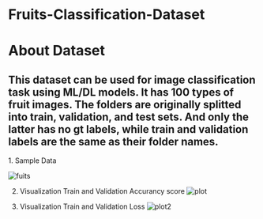 <h1>Fruits-Classification-Dataset</h1> 
<h1>About Dataset </h1>
<h2>This dataset can be used for image classification task using ML/DL models. It has 100 types of fruit images. The folders are originally splitted into train, validation, and test sets. And only the latter has no gt labels, while train and validation labels are the same as their folder names.</h2>
1. Sample Data

![fuits](https://github.com/Oybek0407/Fruits-Classification-Dataset/assets/121758616/de02f38a-2f90-4fb3-ab78-796ff2afe75b)

2. Visualization Train and Validation Accurancy score
![plot](https://github.com/Oybek0407/Fruits-Classification-Dataset/assets/121758616/eeb6b0ad-53d5-4974-a84b-e3aa54757748)


3. Visualization Train and Validation Loss
![plot2](https://github.com/Oybek0407/Fruits-Classification-Dataset/assets/121758616/48805af4-7ee2-45b1-9efd-6d28e00c54d1)


